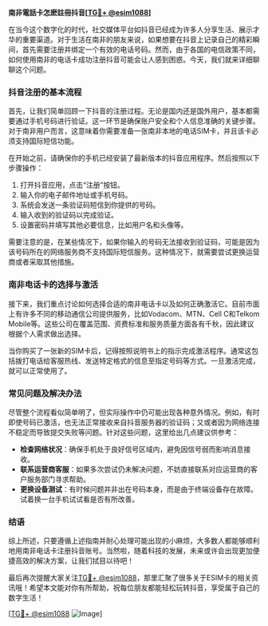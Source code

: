 **南非電話卡怎麽註冊抖音[[TG💪+ @esim1088](https://t.me/s/esim1088)]**

在当今这个数字化的时代，社交媒体平台如抖音已经成为许多人分享生活、展示才华的重要渠道。对于生活在南非的朋友来说，如果想要在抖音上记录自己的精彩瞬间，首先需要注册并绑定一个有效的电话号码。然而，由于各国的电信政策不同，如何使用南非的电话卡成功注册抖音可能会让人感到困惑。今天，我们就来详细聊聊这个问题。

### 抖音注册的基本流程

首先，让我们简单回顾一下抖音的注册过程。无论是国内还是国外用户，基本都需要通过手机号码进行验证。这一环节是确保账户安全和个人信息准确的关键步骤。对于南非用户而言，这意味着你需要准备一张南非本地的电话SIM卡，并且该卡必须支持国际短信功能。

在开始之前，请确保你的手机已经安装了最新版本的抖音应用程序。然后按照以下步骤操作：

1. 打开抖音应用，点击“注册”按钮。
2. 输入你的电子邮件地址或手机号码。
3. 系统会发送一条验证码短信到你提供的号码。
4. 输入收到的验证码以完成验证。
5. 设置密码并填写其他必要信息，比如用户名和头像等。

需要注意的是，在某些情况下，如果你输入的号码无法接收到验证码，可能是因为该号码所在的网络服务商不支持国际短信服务。这种情况下，就需要尝试更换运营商或者采取其他措施。

### 南非电话卡的选择与激活

接下来，我们重点讨论如何选择合适的南非电话卡以及如何正确激活它。目前市面上有许多不同的移动通信公司提供服务，比如Vodacom、MTN、Cell C和Telkom Mobile等。这些公司在覆盖范围、资费标准和服务质量方面各有千秋，因此建议根据个人需求做出选择。

当你购买了一张新的SIM卡后，记得按照说明书上的指示完成激活程序。通常这包括拨打电话给客服热线、发送特定格式的信息至指定号码等方式。一旦激活完成，就可以正常使用了。

### 常见问题及解决办法

尽管整个流程看似简单明了，但实际操作中仍可能出现各种意外情况。例如，有时即使号码已激活，也无法正常接收来自抖音服务器的验证码；又或者因为网络连接不稳定而导致提交失败等问题。针对这些问题，这里给出几点建议供参考：

- **检查网络状况**：确保手机处于良好信号区域内，避免因信号弱而影响消息接收。
- **联系运营商客服**：如果多次尝试仍未解决问题，不妨直接联系对应运营商的客户服务部门寻求帮助。
- **更换设备测试**：有时候问题并非出在号码本身，而是由于终端设备存在故障。试着换一台手机试试看是否有所改善。

### 结语

综上所述，只要遵循上述指南并耐心处理可能出现的小麻烦，大多数人都能够顺利地用南非电话卡注册抖音账号。当然啦，随着科技的发展，未来或许会出现更加便捷高效的解决方案，让我们拭目以待吧！

最后再次提醒大家关注[TG💪+ @esim1088](https://t.me/s/esim1088)，那里汇聚了很多关于ESIM卡的相关资讯哦！希望本文能对你有所帮助，祝每位朋友都能轻松玩转抖音，享受属于自己的数字生活！

[[TG💪+ @esim1088](https://t.me/s/esim1088) ![Image](https://i.postimg.cc/4NQfJmqS/Snipaste-2025-05-13-00-14-12.png)]